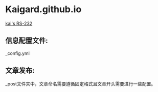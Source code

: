 # Kaigard.github.io
[kai's RS-232](https://kaigard.work/)

## 信息配置文件:
_config.yml

## 文章发布:
_post文件夹中，文章命名需要遵循固定格式且文章开头需要进行一些配置。
